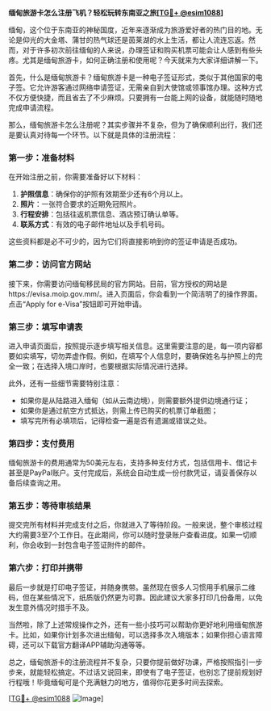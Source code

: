 **缅甸旅游卡怎么注册飞机？轻松玩转东南亚之旅[[TG💪+ @esim1088](https://t.me/s/esim1088)]**

缅甸，这个位于东南亚的神秘国度，近年来逐渐成为旅游爱好者的热门目的地。无论是仰光的大金塔、蒲甘的热气球还是茵莱湖的水上生活，都让人流连忘返。然而，对于许多初次前往缅甸的人来说，办理签证和购买机票可能会让人感到有些头疼。尤其是缅甸旅游卡，如何正确注册和使用呢？今天就来为大家详细讲解一下。

首先，什么是缅甸旅游卡？缅甸旅游卡是一种电子签证形式，类似于其他国家的电子签。它允许游客通过网络申请签证，无需亲自到大使馆或领事馆办理。这种方式不仅方便快捷，而且省去了不少麻烦。只要拥有一台能上网的设备，就能随时随地完成申请流程。

那么，缅甸旅游卡怎么注册呢？其实步骤并不复杂，但为了确保顺利出行，我们还是要认真对待每一个环节。以下就是具体的注册流程：

### 第一步：准备材料
在开始注册之前，你需要准备好以下材料：
1. **护照信息**：确保你的护照有效期至少还有6个月以上。
2. **照片**：一张符合要求的近期免冠照片。
3. **行程安排**：包括往返机票信息、酒店预订确认单等。
4. **联系方式**：有效的电子邮件地址以及手机号码。

这些资料都是必不可少的，因为它们将直接影响到你的签证申请是否成功。

### 第二步：访问官方网站
接下来，你需要访问缅甸移民局的官方网站。目前，官方授权的网站是https://evisa.moip.gov.mm/。进入页面后，你会看到一个简洁明了的操作界面。点击“Apply for e-Visa”按钮即可开始申请。

### 第三步：填写申请表
进入申请页面后，按照提示逐步填写相关信息。这里需要注意的是，每一项内容都要如实填写，切勿弄虚作假。例如，在填写个人信息时，要确保姓名与护照上的完全一致；在选择入境口岸时，也要根据实际情况进行选择。

此外，还有一些细节需要特别注意：
- 如果你是从陆路进入缅甸（如从云南边境），则需要额外提供边境通行证；
- 如果你是通过航空方式抵达，则需上传已购买的机票订单截图；
- 填写完所有必填项后，记得检查一遍是否有遗漏或错误之处。

### 第四步：支付费用
缅甸旅游卡的费用通常为50美元左右，支持多种支付方式，包括信用卡、借记卡甚至是PayPal账户。支付完成后，系统会自动生成一份付款凭证，请妥善保存以备后续查询之用。

### 第五步：等待审核结果
提交完所有材料并完成支付之后，你就进入了等待阶段。一般来说，整个审核过程大约需要3至7个工作日。在此期间，你可以随时登录账户查看进度。如果一切顺利，你会收到一封包含电子签证附件的邮件。

### 第六步：打印并携带
最后一步就是打印电子签证，并随身携带。虽然现在很多人习惯用手机展示二维码，但在某些情况下，纸质版仍然更为可靠。因此建议大家多打印几份备用，以免发生意外情况时措手不及。

当然啦，除了上述常规操作之外，还有一些小技巧可以帮助你更好地利用缅甸旅游卡。比如，如果你计划多次进出缅甸，可以选择多次入境版本；如果你担心语言障碍，还可以下载官方翻译APP辅助沟通等等。

总之，缅甸旅游卡的注册流程并不复杂，只要你提前做好功课，严格按照指引一步步来，就能轻松搞定。不过话又说回来，即使有了电子签证，也别忘了提前规划好行程哦！毕竟缅甸可是个充满魅力的地方，值得你花更多时间去探索。

[[TG💪+ @esim1088](https://t.me/s/esim1088) ![Image](https://i.postimg.cc/4NQfJmqS/Snipaste-2025-05-13-00-14-12.png)]